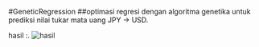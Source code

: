 #GeneticRegression
##optimasi regresi dengan algoritma genetika untuk prediksi nilai tukar mata uang JPY -> USD.

hasil :.
![hasil](https://user-images.githubusercontent.com/39853838/54495803-e797b500-4919-11e9-9f56-2cd3ab253099.png)
